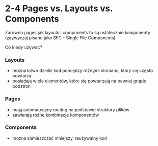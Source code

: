 # 2-4 Pages vs. Layouts vs. Components

Zarówno pages jak layouts i components to są ostatecznie komponenty (zazwyczaj pisane jako SFC - Single File Components)

Co kiedy używać?

### Layouts
- można łatwo dzielić kod pomiędzy różnymi stronami, który się często powtarza
- posiadają wiele elementów, które się powtarzają na pewnej grupie podstron

### Pages
- mają automatyczny routing na podstawie struktury plików
- zawierają różne kombinacje komponentów

### Components
- można zamieszczać mniejszy, reużywalny kod
